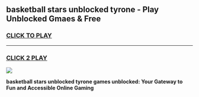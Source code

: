 
## basketball stars unblocked tyrone - Play Unblocked Gmaes & Free
<h3>
<a href="https://news.freeplayer.one?title=basketball_stars_unblocked_tyrone&ref=16F">CLICK TO PLAY</a></h3>
<hr>

<h3>
<a href="https://news.freeplayer.one?title=basketball_stars_unblocked_tyrone&ref=16F">CLICK 2 PLAY</a>
  
</h3>

<a href="https://news.freeplayer.one?title=basketball_stars_unblocked_tyrone&ref=16F/"><img src="https://clearcache.store/games.png"></a>


**basketball stars unblocked tyrone games unblocked: Your Gateway to Fun and Accessible Online Gaming**
